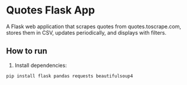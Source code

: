 # Quotes Flask App

A Flask web application that scrapes quotes from quotes.toscrape.com, stores them in CSV, updates periodically, and displays with filters.

## How to run

1. Install dependencies:

```bash
pip install flask pandas requests beautifulsoup4
